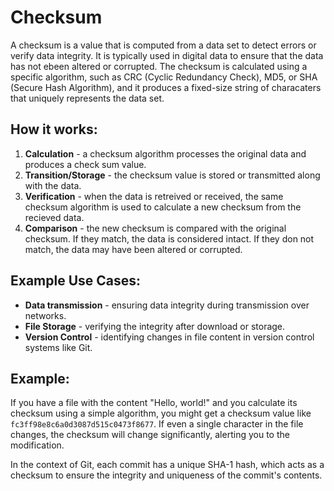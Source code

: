 # Checksum
A checksum is a value that is computed from a data set to detect errors or verify data integrity.
It is typically used in digital data to ensure that the data has not ebeen altered or corrupted.
The checksum is calculated using a specific algorithm, such as CRC (Cyclic Redundancy Check), MD5, or SHA (Secure Hash Algorithm), and it produces a fixed-size string of characaters that uniquely represents the data set.

## How it works:
  1. **Calculation** - a checksum algorithm processes the original data and produces a check sum value.
  2. **Transition/Storage** - the checksum value is stored or transmitted along with the data.
  3. **Verification** - when the data is retreived or received, the same checksum algorithm is used to calculate a new checksum from the recieved data.
  4. **Comparison** - the new checksum is compared with the original checksum. If they match, the data is considered intact. If they don not match, the data may have been altered or corrupted.

## Example Use Cases:
  * **Data transmission** - ensuring data integrity during transmission over networks.
  * **File Storage** - verifying the integrity after download or storage.
  * **Version Control** - identifying changes in file content in version control systems like Git.

## Example:
If you have a file with the content "Hello, world!" and you calculate its checksum using a simple algorithm, you might get a checksum value like `fc3ff98e8c6a0d3087d515c0473f8677`. If even a single character in the file changes, the checksum will change significantly, alerting you to the modification.

In the context of Git, each commit has a unique SHA-1 hash, which acts as a checksum to ensure the integrity and uniqueness of the commit's contents.